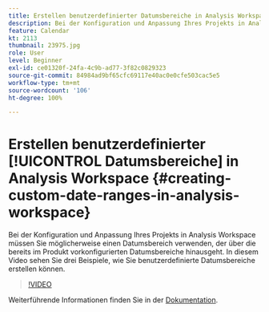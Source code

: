 ```yaml
---
title: Erstellen benutzerdefinierter Datumsbereiche in Analysis Workspace
description: Bei der Konfiguration und Anpassung Ihres Projekts in Analysis Workspace müssen Sie möglicherweise einen Datumsbereich verwenden, der über die bereits im Produkt vorkonfigurierten Datumsbereiche hinausgeht. In diesem Video sehen Sie drei Beispiele, wie Sie benutzerdefinierte Datumsbereiche erstellen können.
feature: Calendar
kt: 2113
thumbnail: 23975.jpg
role: User
level: Beginner
exl-id: ce01320f-24fa-4c9b-ad77-3f82c0829323
source-git-commit: 84984ad9bf65cfc69117e40ac0e0cfe503cac5e5
workflow-type: tm+mt
source-wordcount: '106'
ht-degree: 100%

---
```


# Erstellen benutzerdefinierter [!UICONTROL Datumsbereiche] in Analysis Workspace {#creating-custom-date-ranges-in-analysis-workspace}

Bei der Konfiguration und Anpassung Ihres Projekts in Analysis Workspace müssen Sie möglicherweise einen Datumsbereich verwenden, der über die bereits im Produkt vorkonfigurierten Datumsbereiche hinausgeht. In diesem Video sehen Sie drei Beispiele, wie Sie benutzerdefinierte Datumsbereiche erstellen können.

>[!VIDEO](https://video.tv.adobe.com/v/23975/?quality=12&learn=on)

Weiterführende Informationen finden Sie in der [Dokumentation](https://experienceleague.adobe.com/docs/analytics/analyze/analysis-workspace/components/calendar-date-ranges/custom-date-ranges.html?lang=de).
